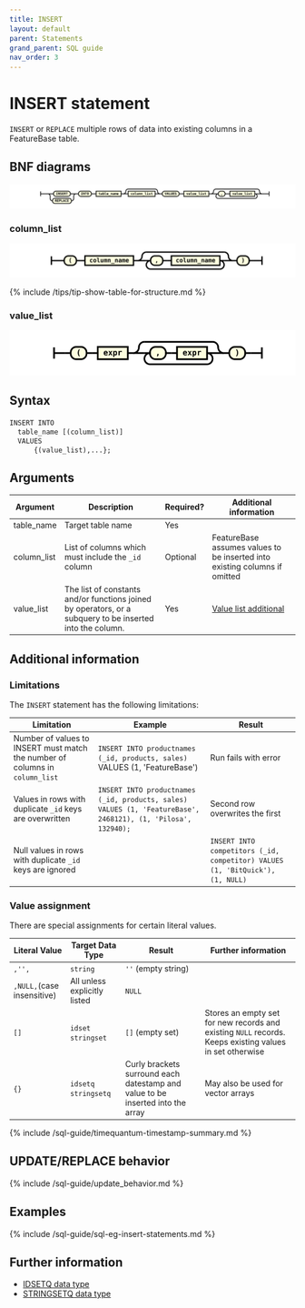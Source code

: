 ```yaml
---
title: INSERT
layout: default
parent: Statements
grand_parent: SQL guide
nav_order: 3
---
```


# INSERT statement

`INSERT` or `REPLACE` multiple rows of data into existing columns in a FeatureBase table.

## BNF diagrams

![expr](/assets/images/sql-guide/insert_stmt.svg)

### column_list
![expr](/assets/images/sql-guide/column_list.svg)

{% include /tips/tip-show-table-for-structure.md %}

### value_list
![expr](/assets/images/sql-guide/value_list.svg)

## Syntax

```
INSERT INTO
  table_name [(column_list)]
  VALUES
      {(value_list),...};
```

## Arguments

| Argument | Description | Required? | Additional information |
|---|---|---|---|
| table_name | Target table name | Yes |  |
| column_list | List of columns which must include the `_id` column | Optional | FeatureBase assumes values to be inserted into existing columns if omitted |
| value_list | The list of constants and/or functions joined by operators, or a subquery to be inserted into the column. | Yes | [Value list additional](#value-list-additional) |

## Additional information

### Limitations

The `INSERT` statement has the following limitations:

| Limitation | Example | Result |
|---|---|---|
| Number of values to INSERT must match the number of columns in `column_list` | `INSERT INTO productnames (_id, products, sales)` VALUES (1, 'FeatureBase') | Run fails with error |
| Values in rows with duplicate `_id` keys are overwritten | `INSERT INTO productnames (_id, products, sales) VALUES (1, 'FeatureBase', 2468121), (1, 'Pilosa', 132940);` | Second row overwrites the first |
| Null values in rows with duplicate `_id` keys are ignored | | `INSERT INTO competitors (_id, competitor) VALUES (1, 'BitQuick'), (1, NULL)` | NULL ignored |

### Value assignment

There are special assignments for certain literal values.

| Literal Value | Target Data Type | Result | Further information |
|---|---|---|---|
| `,'',` | `string`| `''` (empty string) | |
| `,NULL,`(case insensitive) | All unless explicitly listed | `NULL`| |
| `[]` | `idset` <br/>`stringset` | `[]` (empty set) | Stores an empty set for new records and existing `NULL` records. Keeps existing values in set otherwise |
| `{}` | `idsetq`<br/>`stringsetq` | Curly brackets surround each datestamp and value to be inserted into the array | May also be used for vector arrays |

{% include /sql-guide/timequantum-timestamp-summary.md %}

## UPDATE/REPLACE behavior

{% include /sql-guide/update_behavior.md %}

## Examples

{% include /sql-guide/sql-eg-insert-statements.md %}

<!-- the following headings and sql commented out because most of them are in the insert statements include, above

### CREATE TABLE with string data types

{% include /sql-guide/table-create-prod-sale-string-eg.md %}

### INSERT multiple records INTO `products` and `services` tables

{% include /sql-guide/insert-into-products-table-eg.md %}

{% include /sql-guide/insert-into-services-table-eg.md %}

### INSERT value in services table

```sql
INSERT INTO services (_id, servicelist, price)
VALUES (1, 'free deliveries on orders over $50', 0.00);
```

### Overwrite existing value

```sql
INSERT INTO services (_id, servicelist, price)
VALUES (2, 'local postage per item', 2.20);
```

### CREATE TABLE with TIMEQUANTUM constraints

{% include /sql-guide/table-create-timequantum-eg.md %}

### INSERT for time quantum data types

The following statement inserts values with an associated timestamp (using either a unix time or timestamp) into `timeq`,  which has `IDSETQ` and `STRINGSETQ` data types.

{: .important}
Curly brackets in the following example are mandatory and do not represent syntax grammar.

```sql
INSERT INTO timeq(_id, stringsetcolq, idsetcolq)
VALUES (1, {'2018-08-31T00:00:00Z', ['A','B']}, {1676649734, [1]});
```

### CREATE TABLE with `STRINGSET` data types

{% include /sql-guide/table-create-stringset-datatype-eg.md %}

### INSERT data to `STRINGSET`

```sql
INSERT
  into myspecies (_id, species)
  values
    ('yes', ['Manatee', 'Sea Horse', 'Koala']),
    ('no', ['Starfish']);
```

### INSERT data to vector table

* [INSERT INTO VECTOR data type column](/docs/sql-guide/examples/sql-eg-insert/sql-eg-insert-cosvec-target)
-->
## Further information

* [IDSETQ data type](/docs/sql-guide/data-types/data-type-idsetq)
* [STRINGSETQ data type](/docs/sql-guide/data-types/data-type-stringsetq)
